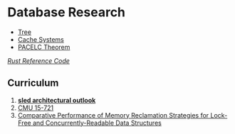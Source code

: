 # Database Research

* [Tree](./tree.md)
* [Cache Systems](./cache.md)
* [PACELC Theorem](./PACELC.md)

*[Rust Reference Code](./code.md)*

## Curriculum

1. **[sled architectural outlook](https://github.com/spacejam/sled/wiki/sled-architectural-outlook)**
2. [CMU 15-721](https://15721.courses.cs.cmu.edu/spring2018/schedule.html)
3. [Comparative Performance of Memory Reclamation Strategies for Lock-Free and Concurrently-Readable Data Structures](https://www.cs.utoronto.ca/~tomhart/papers/tomhart_thesis.pdf)